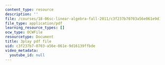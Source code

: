 ```yaml
---
content_type: resource
description: ''
file: /courses/18-06sc-linear-algebra-fall-2011/c3f237b70703a56e061e9d16139ffbde_HEQuN0QELSQ.pdf
file_type: application/pdf
learning_resource_types: []
ocw_type: OCWFile
resourcetype: Document
title: 3play pdf file
uid: c3f237b7-0703-a56e-061e-9d16139ffbde
video_metadata:
  youtube_id: null
---
```

